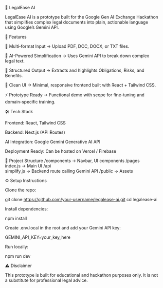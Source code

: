 📜 LegalEase AI

LegalEase AI is a prototype built for the Google Gen AI Exchange Hackathon that simplifies complex legal documents into plain, actionable language using Google’s Gemini API.

🚀 Features

📂 Multi-format Input → Upload PDF, DOC, DOCX, or TXT files.

🤖 AI-Powered Simplification → Uses Gemini API to break down complex legal text.

📑 Structured Output → Extracts and highlights Obligations, Risks, and Benefits.

🎨 Clean UI → Minimal, responsive frontend built with React + Tailwind CSS.

⚡ Prototype Ready → Functional demo with scope for fine-tuning and domain-specific training.

🛠️ Tech Stack

Frontend: React, Tailwind CSS

Backend: Next.js (API Routes)

AI Integration: Google Gemini Generative AI API

Deployment Ready: Can be hosted on Vercel / Firebase

📂 Project Structure
/components    → Navbar, UI components
/pages         
   index.js    → Main UI
   /api        
      simplify.js → Backend route calling Gemini API
/public        → Assets

⚙️ Setup Instructions

Clone the repo:

git clone https://github.com/your-username/legalease-ai.git
cd legalease-ai


Install dependencies:

npm install


Create .env.local in the root and add your Gemini API key:

GEMINI_API_KEY=your_key_here


Run locally:

npm run dev

⚠️ Disclaimer

This prototype is built for educational and hackathon purposes only. It is not a substitute for professional legal advice.
